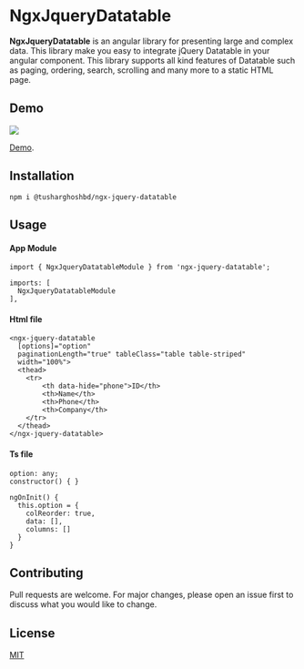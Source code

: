 # NgxJqueryDatatable

**NgxJqueryDatatable** is an angular library for presenting large and complex data. This library make you easy to integrate jQuery Datatable in your angular component. This library supports all kind features of Datatable such as paging, ordering, search, scrolling and many more to a static HTML page.

## Demo
![](https://media.giphy.com/media/gFnYn9gI5rQBmNXqwl/giphy.gif)

 [Demo](https://stackblitz.com/edit/ngx-jquery-datatable?file=src/app/app.component.ts).

## Installation
```angular
npm i @tusharghoshbd/ngx-jquery-datatable
```

## Usage

#### App Module
```angular
import { NgxJqueryDatatableModule } from 'ngx-jquery-datatable';

imports: [
  NgxJqueryDatatableModule 
],
```
#### Html file
```angular
<ngx-jquery-datatable 
  [options]="option"
  paginationLength="true" tableClass="table table-striped"
  width="100%">
  <thead>
	<tr>
		<th data-hide="phone">ID</th>
		<th>Name</th>
		<th>Phone</th>
		<th>Company</th>
	</tr>
  </thead>
</ngx-jquery-datatable>
```

#### Ts file
```angular
option: any;
constructor() { }

ngOnInit() {
  this.option = {
	colReorder: true,
	data: [],
	columns: []
  }
}
```

## Contributing
Pull requests are welcome. For major changes, please open an issue first to discuss what you would like to change.



## License
[MIT](https://choosealicense.com/licenses/mit/)